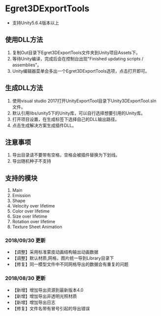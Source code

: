 # Egret3DExportTools
* 支持Unity5.6.4版本以上

## 使用DLL方法
1. 复制Out目录下Egret3DExportTools文件夹到Unity项目Assets下。
2. 等待Unity编译，完成后会在控制台出现"Finished updating scripts / assemblies"。
3. Unity编辑器菜单会多出一个Egret3DExportTools选项，点击打开即可。

## 生成DLL方法
1. 使用visual studio 2017打开UnityExportTool目录下Unity3DExportTool.sln文件。
2. 默认引用libs/unity5下的Unity库，可以自行选择想要引用的Unity库。
3. 打开项目设置，在生成标签下选择自己的DLL输出路径。
4. 点击生成解决方案生成插件DLL。

## 注意事项
1. 导出目录请不要带有空格，空格会被插件替换为下划线。
2. 导出随机种子不支持

## 支持的模块
1. Main
2. Emission
3. Shape
4. Velocity over lifetime
5. Color over lifetime
6. Size over lifetime
7. Rotation over lifetime
8. Texture Sheet Animation

### 2018/09/30 更新
* 【调整】采用标准蒙皮动画结构输出动画数据
* 【调整】默认材质,网格，图片统一导到Library目录下
* 【修复】同一模型文件中不同网格导出的数据会有重复的问题

### 2018/08/30 更新
* 【新增】增加导出资源到最新版本4.0
* 【新增】增加导出非透明光照材质
* 【新增】增加导出日志
* 【修复】文件名带有冒号引起的导出错误